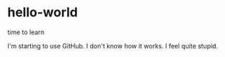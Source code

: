 # hello-world
time to learn

I'm starting to use GitHub.
I don't know how it works.
I feel quite stupid.
